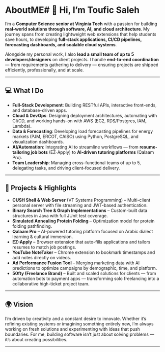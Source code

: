 # AboutME# 👋 Hi, I’m Toufic Saleh  

I’m a **Computer Science senior at Virginia Tech** with a passion for building **real-world solutions through software, AI, and cloud architecture**. My journey spans from creating lightweight web extensions that help students save hours, to developing **full-stack applications, CI/CD pipelines, forecasting dashboards, and scalable cloud systems**.  

Alongside my personal work, I also **lead a small team of up to 5 developers/designers** on client projects. I handle **end-to-end coordination** — from requirements gathering to delivery — ensuring projects are shipped efficiently, professionally, and at scale.  

---

## 💻 What I Do  
- **Full-Stack Development**: Building RESTful APIs, interactive front-ends, and database-driven apps.  
- **Cloud & DevOps**: Designing deployment architectures, automating with CI/CD, and working hands-on with AWS (EC2, RDS/Postgres, IAM, Lambda).  
- **Data & Forecasting**: Developing load forecasting pipelines for energy markets (PJM, ERCOT, CAISO) using Python, PostgreSQL, and visualization dashboards.  
- **AI/Automation**: Integrating AI to streamline workflows — from **resume-tailoring job bots** (EZ-Apply) to **AI-driven tutoring platforms** (Qalaam Pro).  
- **Team Leadership**: Managing cross-functional teams of up to 5, delegating tasks, and driving client-focused delivery.  

---

## 🚀 Projects & Highlights  
- **CUSH Shell & Web Server** (VT Systems Programming) – Multi-client personal server with file streaming and JWT-based authentication.  
- **Binary Search Tree & Graph Implementations** – Custom-built data structures in Java with full JUnit test coverage.  
- **Simulated Annealing Protein Folding** – Optimization model for protein folding pathfinding.  
- **Qalaam Pro** – AI-powered tutoring platform focused on Arabic dialect learning & cultural immersion.  
- **EZ-Apply** – Browser extension that auto-fills applications and tailors resumes to match job postings.  
- **YouTube NoteTaker** – Chrome extension to bookmark timestamps and add notes directly on videos.  
- **Ad Performance Fusion Tool** – Merging marketing data with AI predictions to optimize campaigns by demographic, time, and platform.  
- **50fty (Freelance Brand)** – Built and scaled solutions for clients — from automation bots to payment apps — transforming solo freelancing into a collaborative high-ticket project team.  

---

## 🌍 Vision  
I’m driven by creativity and a constant desire to innovate. Whether it’s refining existing systems or imagining something entirely new, I’m always working on fresh solutions and experimenting with ideas that push boundaries. For me, building software isn’t just about solving problems — it’s about creating possibilities.  


---




